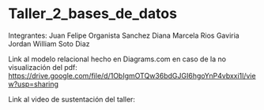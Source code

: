# Taller_2_bases_de_datos

Integrantes: 
Juan Felipe Organista Sanchez 
Diana Marcela Rios Gaviria 
Jordan William Soto Diaz

Link al modelo relacional hecho en Diagrams.com en caso de la no visualización del pdf:
https://drive.google.com/file/d/1ObIgmOTQw36bdGJGI6hgoYnP4vbxxi1l/view?usp=sharing


Link al video de sustentación del taller:
